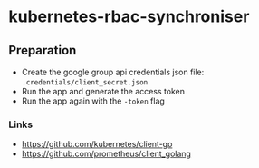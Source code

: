 # kubernetes-rbac-synchroniser

## Preparation

- Create the google group api credentials json file: `.credentials/client_secret.json`
- Run the app and generate the access token
- Run the app again with the `-token` flag

### Links

- https://github.com/kubernetes/client-go
- https://github.com/prometheus/client_golang
